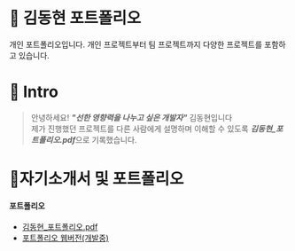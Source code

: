 # 📜 김동현 포트폴리오
개인 포트폴리오입니다. 개인 프로젝트부터 팀 프로젝트까지 다양한 프로젝트를 포함하고 있습니다.
<br />   


# 👋 Intro   
> 안녕하세요! ***"선한 영향력을 나누고 싶은 개발자"*** 김동현입니다  
> 제가 진행했던 프로젝트를 다른 사람에게 설명하며 이해할 수 있도록 ***김동현_포트폴리오.pdf***으로 기록했습니다.


# 📝자기소개서 및 포트폴리오  
#### 포트폴리오  
- [김동현_포트폴리오.pdf](https://github.com/user-attachments/files/15586459/_._.pdf)
- [포트폴리오 웹버전(개발중)](https://indextrown.github.io/portfolio/#)





